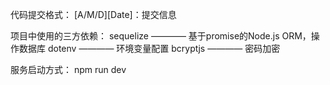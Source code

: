 代码提交格式：
[A/M/D][Date]：提交信息

项目中使用的三方依赖：
sequelize ———— 基于promise的Node.js ORM，操作数据库
dotenv ———— 环境变量配置
bcryptjs ———— 密码加密

服务启动方式：
npm run dev